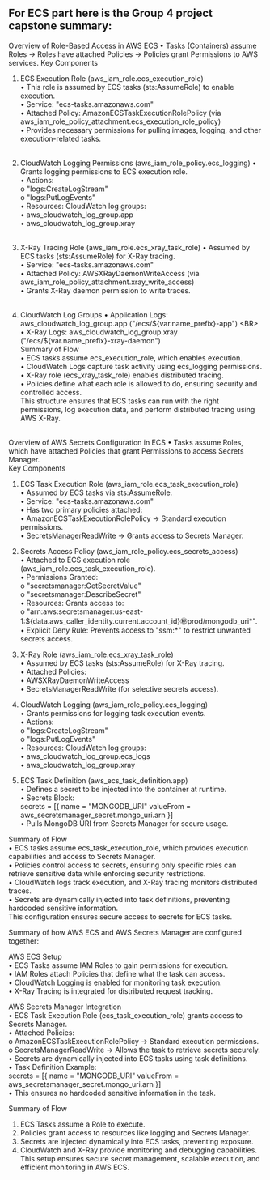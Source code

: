 <H2>For ECS part here is the Group 4 project capstone summary:</H2>

Overview of Role-Based Access in AWS ECS
•	Tasks (Containers) assume Roles → Roles have attached Policies → Policies grant Permissions to AWS services.
Key Components
1. ECS Execution Role (aws_iam_role.ecs_execution_role) <BR>
•	This role is assumed by ECS tasks (sts:AssumeRole) to enable execution. <BR>
•	Service: "ecs-tasks.amazonaws.com" <BR>
•	Attached Policy: AmazonECSTaskExecutionRolePolicy (via aws_iam_role_policy_attachment.ecs_execution_role_policy) <BR>
•	Provides necessary permissions for pulling images, logging, and other execution-related tasks. <BR><BR>

2. CloudWatch Logging Permissions (aws_iam_role_policy.ecs_logging)
•	Grants logging permissions to ECS execution role. <BR>
•	Actions: <BR>
o	"logs:CreateLogStream" <BR>
o	"logs:PutLogEvents" <BR>
•	Resources: CloudWatch log groups: <BR>
•	aws_cloudwatch_log_group.app <BR>
•	aws_cloudwatch_log_group.xray <BR><BR>

3. X-Ray Tracing Role (aws_iam_role.ecs_xray_task_role)
•	Assumed by ECS tasks (sts:AssumeRole) for X-Ray tracing. <BR>
•	Service: "ecs-tasks.amazonaws.com" <BR>
•	Attached Policy: AWSXRayDaemonWriteAccess (via aws_iam_role_policy_attachment.xray_write_access) <BR>
•	Grants X-Ray daemon permission to write traces. <BR><BR>

4. CloudWatch Log Groups
•	Application Logs: aws_cloudwatch_log_group.app ("/ecs/${var.name_prefix}-app") <BR>
•	X-Ray Logs: aws_cloudwatch_log_group.xray ("/ecs/${var.name_prefix}-xray-daemon") <BR>
Summary of Flow <BR>
•	ECS tasks assume ecs_execution_role, which enables execution. <BR>
•	CloudWatch Logs capture task activity using ecs_logging permissions. <BR>
•	X-Ray role (ecs_xray_task_role) enables distributed tracing. <BR>
•	Policies define what each role is allowed to do, ensuring security and controlled access. <BR>
This structure ensures that ECS tasks can run with the right permissions, log execution data, and perform distributed tracing using AWS X-Ray. <BR><BR>

Overview of AWS Secrets Configuration in ECS
•	Tasks assume Roles, which have attached Policies that grant Permissions to access Secrets Manager. <BR>
Key Components <BR>
1. ECS Task Execution Role (aws_iam_role.ecs_task_execution_role) <BR>
•	Assumed by ECS tasks via sts:AssumeRole. <BR>
•	Service: "ecs-tasks.amazonaws.com" <BR>
•	Has two primary policies attached: <BR>
•	AmazonECSTaskExecutionRolePolicy → Standard execution permissions.<BR>
•	SecretsManagerReadWrite → Grants access to Secrets Manager. <BR>

2. Secrets Access Policy (aws_iam_role_policy.ecs_secrets_access) <BR>
•	Attached to ECS execution role (aws_iam_role.ecs_task_execution_role). <BR>
•	Permissions Granted: <BR>
o	"secretsmanager:GetSecretValue" <BR>
o	"secretsmanager:DescribeSecret" <BR>
•	Resources: Grants access to: <BR>
o	"arn:aws:secretsmanager:us-east-1:${data.aws_caller_identity.current.account_id}:secret:prod/mongodb_uri*". <BR>
•	Explicit Deny Rule: Prevents access to "ssm:*" to restrict unwanted secrets access. <BR>

3. X-Ray Role (aws_iam_role.ecs_xray_task_role) <BR>
•	Assumed by ECS tasks (sts:AssumeRole) for X-Ray tracing. <BR>
•	Attached Policies: <BR>
•	AWSXRayDaemonWriteAccess <BR>
•	SecretsManagerReadWrite (for selective secrets access). <BR>
4. CloudWatch Logging (aws_iam_role_policy.ecs_logging) <BR>
•	Grants permissions for logging task execution events. <BR>
•	Actions: <BR>
o	"logs:CreateLogStream" <BR>
o	"logs:PutLogEvents" <BR>
•	Resources: CloudWatch log groups: <BR>
•	aws_cloudwatch_log_group.ecs_logs <BR>
•	aws_cloudwatch_log_group.xray <BR>
5. ECS Task Definition (aws_ecs_task_definition.app) <BR>
•	Defines a secret to be injected into the container at runtime. <BR>
•	Secrets Block: <BR>
secrets = [{ name = "MONGODB_URI" valueFrom = aws_secretsmanager_secret.mongo_uri.arn }]  <BR>
•	Pulls MongoDB URI from Secrets Manager for secure usage. <BR>

Summary of Flow <BR>
•	ECS tasks assume ecs_task_execution_role, which provides execution capabilities and access to Secrets Manager. <BR>
•	Policies control access to secrets, ensuring only specific roles can retrieve sensitive data while enforcing security restrictions. <BR>
•	CloudWatch logs track execution, and X-Ray tracing monitors distributed traces. <BR>
•	Secrets are dynamically injected into task definitions, preventing hardcoded sensitive information. <BR>
This configuration ensures secure access to secrets for ECS tasks. <BR>

Summary of how AWS ECS and AWS Secrets Manager are configured together: <BR>

AWS ECS Setup <BR>
•	ECS Tasks assume IAM Roles to gain permissions for execution. <BR>
•	IAM Roles attach Policies that define what the task can access. <BR>
•	CloudWatch Logging is enabled for monitoring task execution. <BR>
•	X-Ray Tracing is integrated for distributed request tracking. <BR>

AWS Secrets Manager Integration <BR>
•	ECS Task Execution Role (ecs_task_execution_role) grants access to Secrets Manager. <BR>
•	Attached Policies: <BR>
o	AmazonECSTaskExecutionRolePolicy → Standard execution permissions. <BR>
o	SecretsManagerReadWrite → Allows the task to retrieve secrets securely. <BR>
•	Secrets are dynamically injected into ECS tasks using task definitions. <BR>
•	Task Definition Example: <BR>
secrets = [{ name = "MONGODB_URI" valueFrom = aws_secretsmanager_secret.mongo_uri.arn }]  <BR>
•	This ensures no hardcoded sensitive information in the task. <BR>

Summary of Flow <BR>
1.	ECS Tasks assume a Role to execute. <BR>
2.	Policies grant access to resources like logging and Secrets Manager. <BR>
3.	Secrets are injected dynamically into ECS tasks, preventing exposure. <BR>
4.	CloudWatch and X-Ray provide monitoring and debugging capabilities. <BR>
This setup ensures secure secret management, scalable execution, and efficient monitoring in AWS ECS. <BR>
